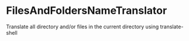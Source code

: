 # FilesAndFoldersNameTranslator
 Translate all directory and/or files in the current directory using translate-shell
